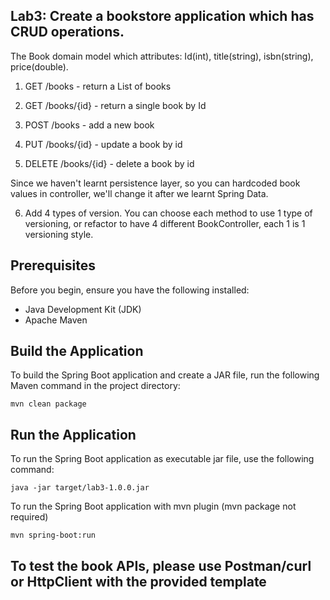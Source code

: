 ## Lab3: Create a bookstore application which has CRUD operations.

The Book domain model which attributes: Id(int), title(string), isbn(string), price(double).

1. GET /books - return a List of books

2. GET /books/{id} - return a single book by Id

3. POST /books - add a new book

4. PUT /books/{id} - update a book by id

5. DELETE /books/{id} - delete a book by id

Since we haven't learnt persistence layer, so you can hardcoded book values in controller, we'll change it after we learnt Spring Data.

6. Add 4 types of version. You can choose each method to use 1 type of versioning, or refactor to have 4 different BookController, each 1 is 1 versioning style.

## Prerequisites

Before you begin, ensure you have the following installed:

- Java Development Kit (JDK)
- Apache Maven

## Build the Application

To build the Spring Boot application and create a JAR file, run the following Maven command in the project directory:
```
mvn clean package
```

## Run the Application

To run the Spring Boot application as executable jar file, use the following command:

```
java -jar target/lab3-1.0.0.jar
```

To run the Spring Boot application with mvn plugin (mvn package not required)
```
mvn spring-boot:run
```


## To test the book APIs, please use Postman/curl or HttpClient with the provided template
